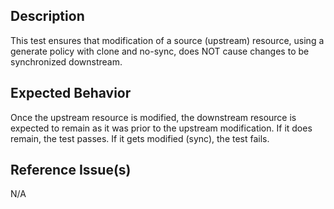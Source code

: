 ## Description

This test ensures that modification of a source (upstream) resource, using a generate policy with clone and no-sync, does NOT cause changes to be synchronized downstream.

## Expected Behavior

Once the upstream resource is modified, the downstream resource is expected to remain as it was prior to the upstream modification. If it does remain, the test passes. If it gets modified (sync), the test fails.

## Reference Issue(s)

N/A